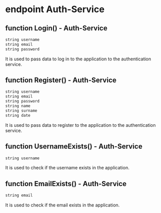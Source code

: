 # endpoint Auth-Service

## function Login() - Auth-Service
```rust
string username
string email
string password
```
It is used to pass data to log in to the application to the authentication service.

## function Register() - Auth-Service
```rust
string username
string email
string password
string name
string surname
string date
```
It is used to pass data to register to the application to the authentication service.

## function UsernameExists() - Auth-Service
```rust
string username
```
It is used to check if the username exists in the application.

## function EmailExists() - Auth-Service
```rust
string email
```
It is used to check if the email exists in the application.